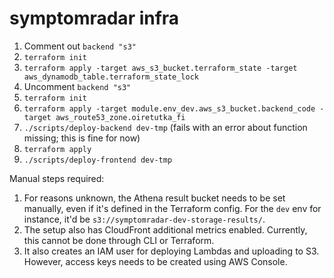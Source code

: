 # symptomradar infra

1. Comment out `backend "s3"`
1. `terraform init`
1. `terraform apply -target aws_s3_bucket.terraform_state -target aws_dynamodb_table.terraform_state_lock`
1. Uncomment `backend "s3"`
1. `terraform init`
1. `terraform apply -target module.env_dev.aws_s3_bucket.backend_code -target aws_route53_zone.oiretutka_fi`
1. `./scripts/deploy-backend dev-tmp` (fails with an error about function missing; this is fine for now)
1. `terraform apply`
1. `./scripts/deploy-frontend dev-tmp`

Manual steps required:

1. For reasons unknown, the Athena result bucket needs to be set manually, even if it's defined in the Terraform config. For the `dev` env for instance, it'd be `s3://symptomradar-dev-storage-results/`.
1. The setup also has CloudFront additional metrics enabled. Currently, this cannot be done through CLI or Terraform.
1. It also creates an IAM user for deploying Lambdas and uploading to S3. However, access keys needs to be created using AWS Console.
